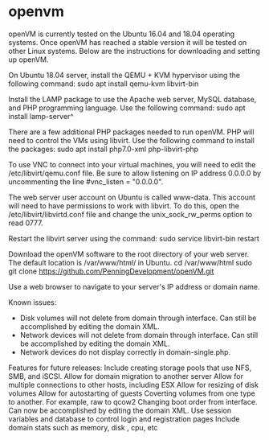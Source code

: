 # openvm

openVM is currently tested on the Ubuntu 16.04 and 18.04 operating systems. Once openVM has reached a stable version it will be tested on other Linux systems. Below are the instructions for downloading and setting up openVM.

On Ubuntu 18.04 server, install the QEMU + KVM hypervisor  using the following command:
sudo apt install qemu-kvm libvirt-bin

Install the LAMP package to use the Apache web server, MySQL database, and PHP programming language. Use the following command:
sudo apt install lamp-server^

There are a few additional PHP packages needed to run openVM. PHP will need to control the VMs using libvirt. Use the following command to install the packages:
sudo apt install php7.0-xml php-libvirt-php

To use VNC to connect into your virtual machines, you will need to edit the /etc/libvirt/qemu.conf file. Be sure to allow listening on IP address 0.0.0.0 by uncommenting the line #vnc_listen = "0.0.0.0".

The web server user account on Ubuntu is called www-data. This account will need to have permissions to work with libvirt. To do this, open the /etc/libvirt/libvirtd.conf file and change the unix_sock_rw_perms option to read 0777.

Restart the libvirt server using the command:
sudo service libvirt-bin restart

Download the openVM software to the root directory of your web server. The default location is /var/www/html/ in Ubuntu.
cd /var/www/html
sudo git clone https://github.com/PenningDevelopment/openVM.git

Use a web browser to navigate to your server's IP address or domain name.


Known issues:
<ul>
  <li>Disk volumes will not delete from domain through interface. Can still be accomplished by editing the domain XML.</li>
  <li>Network devices will not delete from domain through interface. Can still be accomplished by editing the domain XML.</li>
  <li>Network devices do not display correctly in domain-single.php.</li>
  </ul>

Features for future releases:
  Include creating storage pools that use NFS, SMB, and iSCSI.
  Allow for domain migration to another server
  Allow for multiple connections to other hosts, including ESX
  Allow for resizing of disk volumes
  Allow for autostarting of guests
  Coverting volumes from one type to another. For example, raw to qcow2
  Changing boot order from interface. Can now be accomplished by editing the domain XML.
  Use session variables and database to control login and registration pages
  Include domain stats such as memory, disk , cpu, etc
